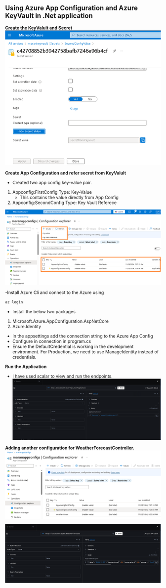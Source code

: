 ## Using Azure App Configuration and Azure KeyVault in .Net application

**Create the KeyValult and Secret**
![alt text](image-2.png)

**Create App Configuration and refer secret from KeyValult**
- Created two app config key-value pair.
  
1. Appconfig:FirstConfig 
     Type: Key-Value
     - This contains the value directly from App Config
2. Appconfig:SecondConfig
      Type: Key Vault Referece

![alt text](image.png)

-Install Azure Cli and connect to the Azure using
```bash
az login
```
- Install the below two packages
 1. Microsoft.Azure.AppConfiguration.AspNetCore
 2. Azure.Identity

- In the appsettings add the connection string to the Azure App Config
- Configure in connection in program.cs
- Ensure the DefaultCredential is working in the development environment. For Production, we need to use ManageIdentity instead of credentials. 

**Run the Application**
- I have used scalar to view and run the endpoints.
  ![alt text](image-1.png)


**Adding another configuration for WeatherForecastController.**
![alt text](image-3.png)

![alt text](image-4.png)
